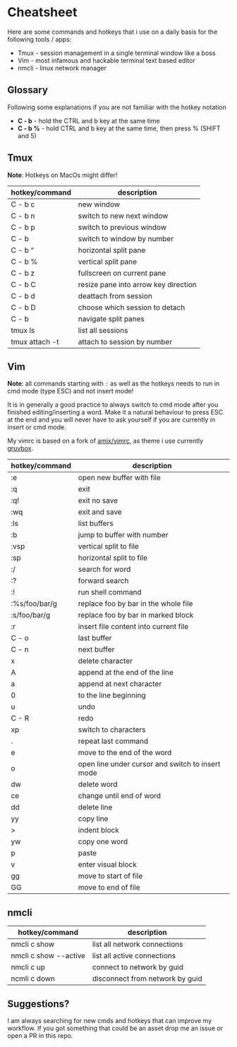 # Cheatsheet

Here are some commands and hotkeys that i use on a daily basis for the following tools / apps:
* Tmux - session management in a single terminal window like a boss
* Vim - most infamous and hackable terminal text based editor
* nmcli - linux network manager 

## Glossary

Following some explanations if you are not familiar with the hotkey notation

* __C - b__ - hold the CTRL and b key at the same time
* __C - b %__ - hold CTRL and b key at the same time, then press % (SHIFT and 5)

## Tmux

__Note__: Hotkeys on MacOs might differ!

| hotkey/command | description |
| ---- | ---- |
| C - b c | new window |
| C - b n | switch to new next window |
| C - b p | switch to previous window |
| C - b <number> | switch to window by number |
| C - b “ | horizontal split pane |
| C - b % | vertical split pane |
| C - b z | fullscreen on current pane |
| C - b C <arrow key> | resize pane into arrow key direction |
| C - b d | deattach from session |
| C - b D |choose which session to detach |
| C - b <arrow key> | navigate split panes |
| tmux ls | list all sessions |
| tmux attach -t <number> | attach to session by number |

## Vim

__Note__: all commands starting with `:` as well as the hotkeys
needs to run in cmd mode (type ESC) and not insert mode!

It is in generally a good practice to always switch to cmd mode after you 
finished editing/inserting a word. Make it a natural behaviour to press ESC at 
the end and you will never have to ask yourself if you are currently in insert or
cmd mode.

My vimrc is based on a fork of [amix/vimrc](https://github.com/amix/vimrc), as 
theme i use currently [gruvbox](https://github.com/morhetz/gruvbox).

| hotkey/command | description |
| ---- | ---- |
| :e <file> | open new buffer with file |
| :q | exit |
| :q! | exit no save |
| :wq | exit and save |
| :ls | list buffers |
| :b <number> | jump to buffer with number |
| :vsp <file> | vertical split to file |
| :sp <file> | horizontal split to file |
| :/<word> | search for word |
| :?<word> | forward search |
| :! <cmd> | run shell command |
| :%s/foo/bar/g | replace foo by bar in the whole file |
| :s/foo/bar/g | replace foo by bar in marked block |
| :r <file> | insert file content into current file |
| C - o | last buffer |
| C - n | next buffer |
| x | delete character |
| A | append at the end of the line |
| a | append at next character |
| 0 | to the line beginning |
| u | undo |
| C - R | redo |
| xp | switch to characters |
| . | repeat last command |
| e | move to the end of the word |
| o | open line under cursor and switch to insert mode | 
| dw | delete word |
| ce | change until end of word |
| dd | delete line |
| yy | copy line |
| > | indent block |
| yw | copy one word |
| p | paste |
| v | enter visual block |
| gg | move to start of file |
| GG | move to end of file |

## nmcli

| hotkey/command | description |
| ---- | ---- |
| nmcli c show | list all network connections |
| nmcli c show --active | list all active connections |
| nmcli c up <guid> | connect to network by guid |
| ncmli c down <guid> | disconnect from network by guid |

## Suggestions?

I am always searching for new cmds and hotkeys that can improve my workflow. If you got
something that could be an asset drop me an issue or open a PR in this repo.
